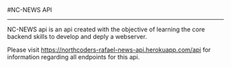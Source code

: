 #NC-NEWS API

**************************

  NC-NEWS api is an api created with the objective of learning the core backend skills to develop and deply a webserver.
  
  Please visit https://northcoders-rafael-news-api.herokuapp.com/api for information regarding all endpoints for this api.

